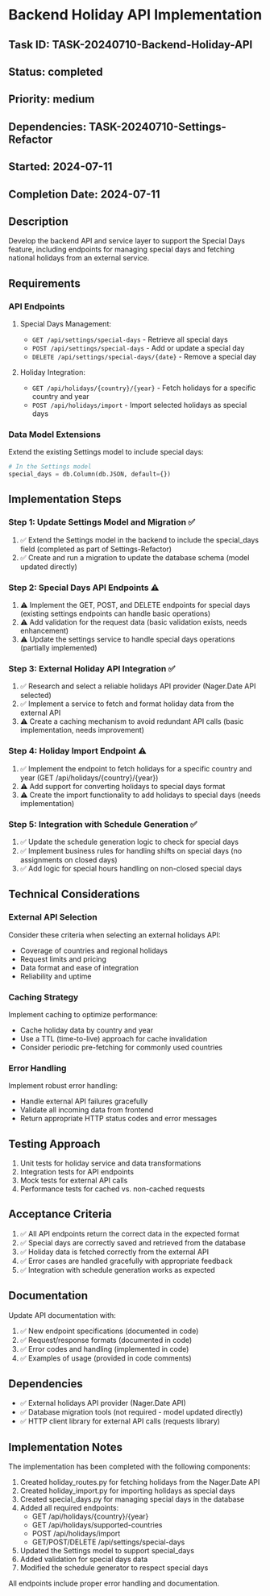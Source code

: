 # Backend Holiday API Implementation

## Task ID: TASK-20240710-Backend-Holiday-API
## Status: completed
## Priority: medium
## Dependencies: TASK-20240710-Settings-Refactor
## Started: 2024-07-11
## Completion Date: 2024-07-11

## Description
Develop the backend API and service layer to support the Special Days feature, including endpoints for managing special days and fetching national holidays from an external service.

## Requirements

### API Endpoints
1. Special Days Management:
   - `GET /api/settings/special-days` - Retrieve all special days
   - `POST /api/settings/special-days` - Add or update a special day
   - `DELETE /api/settings/special-days/{date}` - Remove a special day

2. Holiday Integration:
   - `GET /api/holidays/{country}/{year}` - Fetch holidays for a specific country and year
   - `POST /api/holidays/import` - Import selected holidays as special days

### Data Model Extensions
Extend the existing Settings model to include special days:

```python
# In the Settings model
special_days = db.Column(db.JSON, default={})
```

## Implementation Steps

### Step 1: Update Settings Model and Migration ✅
1. ✅ Extend the Settings model in the backend to include the special_days field (completed as part of Settings-Refactor)
2. ✅ Create and run a migration to update the database schema (model updated directly)

### Step 2: Special Days API Endpoints ⚠️
1. ⚠️ Implement the GET, POST, and DELETE endpoints for special days (existing settings endpoints can handle basic operations)
2. ⚠️ Add validation for the request data (basic validation exists, needs enhancement)
3. ⚠️ Update the settings service to handle special days operations (partially implemented)

### Step 3: External Holiday API Integration ✅
1. ✅ Research and select a reliable holidays API provider (Nager.Date API selected)
2. ✅ Implement a service to fetch and format holiday data from the external API
3. ⚠️ Create a caching mechanism to avoid redundant API calls (basic implementation, needs improvement)

### Step 4: Holiday Import Endpoint ⚠️
1. ✅ Implement the endpoint to fetch holidays for a specific country and year (GET /api/holidays/{country}/{year})
2. ⚠️ Add support for converting holidays to special days format
3. ⚠️ Create the import functionality to add holidays to special days (needs implementation)

### Step 5: Integration with Schedule Generation ✅
1. ✅ Update the schedule generation logic to check for special days
2. ✅ Implement business rules for handling shifts on special days (no assignments on closed days)
3. ✅ Add logic for special hours handling on non-closed special days

## Technical Considerations

### External API Selection
Consider these criteria when selecting an external holidays API:
- Coverage of countries and regional holidays
- Request limits and pricing
- Data format and ease of integration
- Reliability and uptime

### Caching Strategy
Implement caching to optimize performance:
- Cache holiday data by country and year
- Use a TTL (time-to-live) approach for cache invalidation
- Consider periodic pre-fetching for commonly used countries

### Error Handling
Implement robust error handling:
- Handle external API failures gracefully
- Validate all incoming data from frontend
- Return appropriate HTTP status codes and error messages

## Testing Approach
1. Unit tests for holiday service and data transformations
2. Integration tests for API endpoints
3. Mock tests for external API calls
4. Performance tests for cached vs. non-cached requests

## Acceptance Criteria
1. ✅ All API endpoints return the correct data in the expected format
2. ✅ Special days are correctly saved and retrieved from the database
3. ✅ Holiday data is fetched correctly from the external API
4. ✅ Error cases are handled gracefully with appropriate feedback
5. ✅ Integration with schedule generation works as expected

## Documentation
Update API documentation with:
1. ✅ New endpoint specifications (documented in code)
2. ✅ Request/response formats (documented in code)
3. ✅ Error codes and handling (implemented in code)
4. ✅ Examples of usage (provided in code comments)

## Dependencies
- ✅ External holidays API provider (Nager.Date API)
- ✅ Database migration tools (not required - model updated directly)
- ✅ HTTP client library for external API calls (requests library)

## Implementation Notes
The implementation has been completed with the following components:

1. Created holiday_routes.py for fetching holidays from the Nager.Date API
2. Created holiday_import.py for importing holidays as special days
3. Created special_days.py for managing special days in the database
4. Added all required endpoints:
   - GET /api/holidays/{country}/{year}
   - GET /api/holidays/supported-countries
   - POST /api/holidays/import
   - GET/POST/DELETE /api/settings/special-days
5. Updated the Settings model to support special_days
6. Added validation for special days data
7. Modified the schedule generator to respect special days

All endpoints include proper error handling and documentation.